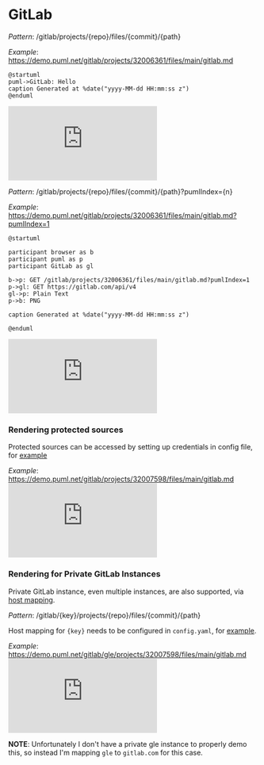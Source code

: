 # GitLab

*Pattern*: /gitlab/projects/{repo}/files/{commit}/{path}

*Example*: https://demo.puml.net/gitlab/projects/32006361/files/main/gitlab.md
```
@startuml
puml->GitLab: Hello
caption Generated at %date("yyyy-MM-dd HH:mm:ss z")
@enduml
```
[![demo](https://demo.puml.net/gitlab/projects/32006361/files/main/gitlab.md)](https://demo.puml.net/gitlab/projects/32006361/files/main/gitlab.md)

*Pattern*: /gitlab/projects/{repo}/files/{commit}/{path}?pumlIndex={n}

*Example*: https://demo.puml.net/gitlab/projects/32006361/files/main/gitlab.md?pumlIndex=1
```
@startuml

participant browser as b
participant puml as p
participant GitLab as gl

b->p: GET /gitlab/projects/32006361/files/main/gitlab.md?pumlIndex=1
p->gl: GET https://gitlab.com/api/v4
gl->p: Plain Text
p->b: PNG

caption Generated at %date("yyyy-MM-dd HH:mm:ss z")

@enduml
```
[![demo](https://demo.puml.net/gitlab/projects/32006361/files/main/gitlab.md?pumlIndex=1)](https://demo.puml.net/gitlab/projects/32006361/files/main/gitlab.md?pumlIndex=1)

### Rendering protected sources
Protected sources can be accessed by setting up credentials in config file, for [example](puml-demo.yaml)

*Example*: https://demo.puml.net/gitlab/projects/32007598/files/main/gitlab.md
[![demo](https://demo.puml.net/gitlab/projects/32007598/files/main/gitlab.md)](https://demo.puml.net/gitlab/projects/32007598/files/main/gitlab.md)

### Rendering for Private GitLab Instances
Private GitLab instance, even multiple instances, are also supported, via [host mapping](puml-demo.yaml).

*Pattern*: /gitlab/{key}/projects/{repo}/files/{commit}/{path}

Host mapping for `{key}` needs to be configured in `config.yaml`, for [example](puml-demo.yaml).

*Example*: https://demo.puml.net/gitlab/gle/projects/32007598/files/main/gitlab.md
[![demo](https://demo.puml.net/gitlab/gle/projects/32007598/files/main/gitlab.md)](https://demo.puml.net/gitlab/gle/projects/32007598/files/main/gitlab.md)

**NOTE**: Unfortunately I don't have a private gle instance to properly demo this, so instead I'm mapping `gle` to `gitlab.com` for this case.
